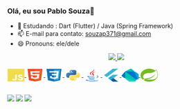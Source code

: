 ### Olá, eu sou Pablo Souza👋



<!-- - 🔭 Hoje trabalho com front-end -->
- 🌱 Estudando : Dart (Flutter) / Java (Spring Framework)
- 📫 E-mail para contato: souzap371@gmail.com
- 😄 Pronouns: ele/dele


<link rel="stylesheet" href="https://cdn.jsdelivr.net/gh/devicons/devicon@v2.15.1/devicon.min.css">
<i class="devicon-adonisjs-original "></i>
          
          

<div align="center">
  <a href="https://github.com/souzap371">
  <img height="180em" src="https://github-readme-stats.vercel.app/api?username=souzap371&show_icons=true&theme=dark&include_all_commits=true&count_private=true"/>
  <img height="180em" src="https://github-readme-stats.vercel.app/api/top-langs/?username=souzap371&layout=compact&langs_count=7&theme=dark"/>
</div>

<div style="display: inline_block"><br>
  <img align="center" alt="Pablo-Js" height="30" width="40" src="https://raw.githubusercontent.com/devicons/devicon/master/icons/javascript/javascript-plain.svg">
  <img align="center" alt="Pablo-HTML" height="30" width="40" src="https://raw.githubusercontent.com/devicons/devicon/master/icons/html5/html5-original.svg">
  <img align="center" alt="Pablo-CSS" height="30" width="40" src="https://raw.githubusercontent.com/devicons/devicon/master/icons/css3/css3-original.svg">
  <img align="center" alt="Pablo-Python" height="30" width="40" src="https://raw.githubusercontent.com/devicons/devicon/master/icons/python/python-original.svg">
 <img align="center" alt="Pablo-Java" height="30" width="40" src="https://raw.githubusercontent.com/devicons/devicon/master/icons/java/java-original.svg">
 <img align="center" alt="Pablo-Flutter" height="30" width="40" src="https://raw.githubusercontent.com/devicons/devicon/master/icons/flutter/flutter-original.svg">
 <img align="center" alt="Pablo-Dart" height="30" width="40" src="https://raw.githubusercontent.com/devicons/devicon/master/icons/dart/dart-original.svg">
 <img align="center" alt="Pablo-Dart" height="30" width="40" src="https://raw.githubusercontent.com/devicons/devicon/master/icons/spring/spring-original.svg">
  
  <!--
  <img align="center" alt="Pablo-Csharp" height="30" width="40" src="https://raw.githubusercontent.com/devicons/devicon/master/icons/csharp/csharp-original.svg">
  -->
  <!--
  <img align="right" alt="Rafa-pic" height="150" style="border-radius:50px;" src="https://media.discordapp.net/attachments/639956127056134178/890373478988013628/Publicacoes_Instagram_1_1.png?width=676&height=676">
  -->
</div>

##

<div>
  <a href="https://instagram.com/pablo_souza_ps" target="_blank"><img src="https://img.shields.io/badge/-Instagram-%23E4405F?style=for-the-badge&logo=instagram&logoColor=white" target="_blank"></a>
 	<a href = "mailto:souzap371@gmail.com"><img src="https://img.shields.io/badge/-Gmail-%23333?style=for-the-badge&logo=gmail&logoColor=white" target="_blank"></a>
  <a href="https://www.linkedin.com/in/pablo-souza-41232699" target="_blank"><img src="https://img.shields.io/badge/-LinkedIn-%230077B5?style=for-the-badge&logo=linkedin&logoColor=white" target="_blank"></a> 
</div>

  <!-- ![Snake animation](https://github.com/souzap371/rafaballerini/blob/output/github-contribution-grid-snake.svg) -->
